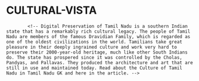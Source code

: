 # CULTURAL-VISTA

<!-- git status
git add .
git status
git commit -m "modify"
git push origin main -->

            <!-- Digital Preservation of Tamil Nadu is a southern Indian state that has a remarkably rich cultural legacy. The people of Tamil Nadu are members of the famous Dravidian Family, which is regarded as one of the oldest civilizations in the world. Tamilians take great pleasure in their deeply ingrained culture and work very hard to preserve their 2000-year-old heritage, much like other South Indians do. The state has prospered since it was controlled by the Cholas, Pandyas, and Pallavas. They produced the architecture and art that are still in use and maintained today. Read about the Culture of Tamil Nadu in Tamil Nadu GK and here in the article. -->

 